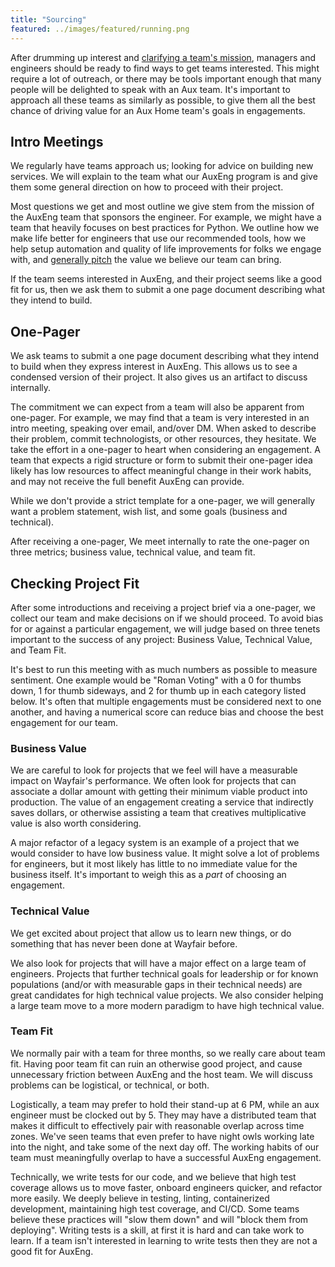 ```yaml
---
title: "Sourcing"
featured: ../images/featured/running.png
---
```


After drumming up interest and [clarifying a team's mission](../expectations),
managers and engineers should be ready to find ways to get teams interested.
This might require a lot of outreach, or there may be tools important
enough that many people will be delighted to speak with an Aux team. It's important
to approach all these teams as similarly as possible, to give them all the best
chance of driving value for an Aux Home team's goals in engagements.

## Intro Meetings

We regularly have teams approach us; looking for advice on building new
services. We will explain to the team what our AuxEng program is and give
them some general direction on how to proceed with their project.

Most questions we get and most outline we give stem from the mission of the
AuxEng team that sponsors the engineer. For example, we might have a team that
heavily focuses on best practices for Python. We outline how we make life
better for engineers that use our recommended tools, how we help setup automation
and quality of life improvements for folks we engage with, and [generally pitch](../expectations#prepare-the-pitch)
the value we believe our team can bring.

If the team seems interested in AuxEng, and their project seems like a good fit
for us, then we ask them to submit a one page document describing what they
intend to build.

## One-Pager

We ask teams to submit a one page document describing what they intend to build
when they express interest in AuxEng. This allows us to see a condensed version
of their project. It also gives us an artifact to discuss internally.

The commitment we can expect from a team will also be apparent from one-pager.
For example, we may find that a team is very interested in an intro meeting,
speaking over email, and/over DM. When asked to describe their problem, commit
technologists, or other resources, they hesitate. We take the effort in a one-pager
to heart when considering an engagement. A team that expects a rigid structure
or form to submit their one-pager idea likely has low resources to affect
meaningful change in their work habits, and may not receive the full
benefit AuxEng can provide.

While we don't provide a strict template for a one-pager, we will generally
want a problem statement, wish list, and some goals (business and technical).

After receiving a one-pager, We meet internally to rate the one-pager on
three metrics; business value, technical value, and team fit.

## Checking Project Fit

After some introductions and receiving a project brief via a one-pager, we
collect our team and make decisions on if we should proceed. To avoid bias
for or against a particular engagement, we will judge based on three tenets
important to the success of any project: Business Value, Technical Value, and
Team Fit.

It's best to run this meeting with as much numbers as possible to measure
sentiment. One example would be "Roman Voting" with a 0 for thumbs down, 1
for thumb sideways, and 2 for thumb up in each category listed below.
It's often that multiple engagements must be considered next to one
another, and having a numerical score can reduce bias and choose the best
engagement for our team.

### Business Value

We are careful to look for projects that we feel will have a measurable impact
on Wayfair's performance. We often look for projects that can associate a
dollar amount with getting their minimum viable product into production.
The value of an engagement creating a service that indirectly saves dollars,
or otherwise assisting a team that creatives multiplicative value is also
worth considering.

A major refactor of a legacy system is an example of a project that we would
consider to have low business value. It might solve a lot of problems for
engineers, but it most likely has little to no immediate value for the business
itself. It's important to weigh this as a _part_ of choosing an engagement.

### Technical Value

We get excited about project that allow us to learn new things, or do something
that has never been done at Wayfair before.

We also look for projects that will have a major effect on a large team of
engineers. Projects that further technical goals for leadership or for known
populations (and/or with measurable gaps in their technical needs) are great
candidates for high technical value projects. We also consider helping a
large team move to a more modern paradigm to have high technical value.

### Team Fit

We normally pair with a team for three months, so we really care about team fit.
Having poor team fit can ruin an otherwise good project, and cause unnecessary
friction between AuxEng and the host team. We will discuss problems can be
logistical, or technical, or both.

Logistically, a team may prefer to hold their stand-up at 6 PM, while an aux
engineer must be clocked out by 5. They may have a distributed team that makes
it difficult to effectively pair with reasonable overlap across time zones. We've
seen teams that even prefer to have night owls working late into the night,
and take some of the next day off. The working habits of our team must
meaningfully overlap to have a successful AuxEng engagement.

Technically, we write tests for our code, and we believe that high test coverage
allows us to move faster, onboard engineers quicker, and refactor more easily.
We deeply believe in testing, linting, containerized development, maintaining
high test coverage, and CI/CD. Some teams believe these practices will "slow
them down" and will "block them from deploying". Writing tests is a skill,
at first it is hard and can take work to learn. If a team isn't interested
in learning to write tests then they are not a good fit for AuxEng.
